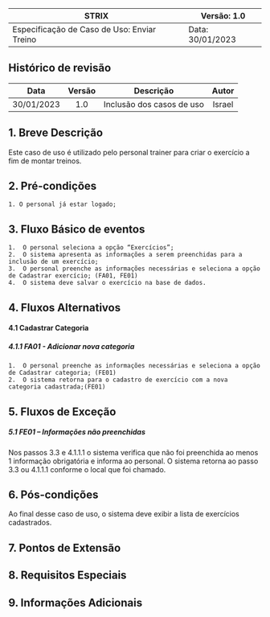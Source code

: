 | STRIX                                           |   Versão:           1.0 |
|------------------------------------------------|-------------------------|
| Especificação de Caso de Uso: Enviar Treino |   Data:  30/01/2023    |

## Histórico de revisão
|    Data    | Versão |         Descrição         |   Autor   |
|:----------:|:------:|:-------------------------:|:---------:|
| 30/01/2023 | 1.0    | Inclusão dos casos de uso | Israel |

## 1. Breve Descrição
Este caso de uso é utilizado pelo personal trainer para criar o exercício a fim de montar treinos.

## 2. Pré-condições
	1. O personal já estar logado;

## 3. Fluxo Básico de eventos
	1.  O personal seleciona a opção “Exercícios”;
	2.  O sistema apresenta as informações a serem preenchidas para a inclusão de um exercício;
	3.  O personal preenche as informações necessárias e seleciona a opção de Cadastrar exercício; (FA01, FE01)
	4.  O sistema deve salvar o exercício na base de dados.

## 4. Fluxos Alternativos
#### 4.1 Cadastrar Categoria
##### 4.1.1 FA01 - Adicionar nova categoria
	1.  O personal preenche as informações necessárias e seleciona a opção de Cadastrar categoria; (FE01)
	2.  O sistema retorna para o cadastro de exercício com a nova categoria cadastrada;(FE01)

## 5. Fluxos de Exceção
##### 5.1 FE01 – Informações não preenchidas
Nos passos 3.3 e 4.1.1.1 o sistema verifica que não foi preenchida ao menos 1 informação obrigatória e informa ao personal. O sistema retorna ao passo 3.3 ou 4.1.1.1 conforme o local que foi chamado.

## 6. Pós-condições
Ao final desse caso de uso, o sistema deve exibir a lista de exercícios cadastrados.

## 7. Pontos de Extensão
## 8. Requisitos Especiais
## 9. Informações Adicionais
